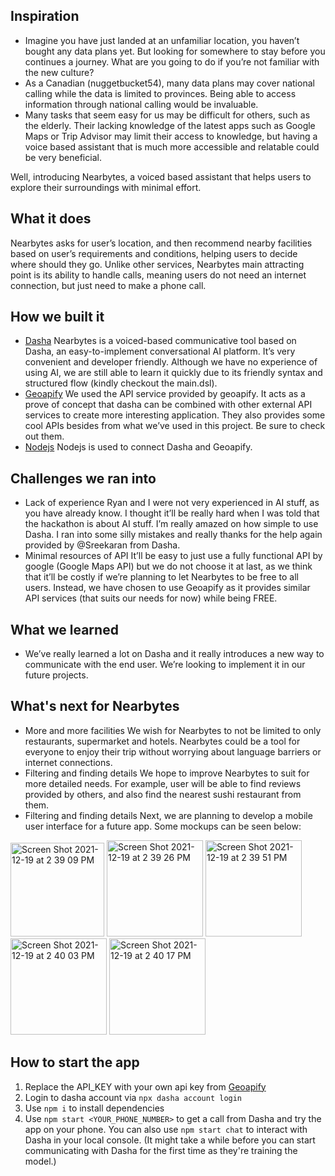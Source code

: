 ## Inspiration

- Imagine you have just landed at an unfamiliar location, you haven’t bought any data plans yet. But looking for somewhere to stay before you continues a journey. What are you going to do if you’re not familiar with the new culture?
- As a Canadian (nuggetbucket54), many data plans may cover national calling while the data is limited to provinces. Being able to access information through national calling would be invaluable.
- Many tasks that seem easy for us may be difficult for others, such as the elderly. Their lacking knowledge of the latest apps such as Google Maps or Trip Advisor may limit their access to knowledge, but having a voice based assistant that is much more accessible and relatable could be very beneficial.

Well, introducing Nearbytes, a voiced based assistant that helps users to explore their surroundings with minimal effort.

## What it does

Nearbytes asks for user’s location, and then recommend nearby facilities based on user’s requirements and conditions, helping users to decide where should they go. Unlike other services, Nearbytes main attracting point is its ability to handle calls, meaning users do not need an internet connection, but just need to make a phone call.

## How we built it

- [Dasha](https://dasha.ai/)
  Nearbytes is a voiced-based communicative tool based on Dasha, an easy-to-implement conversational AI platform. It’s very convenient and developer friendly. Although we have no experience of using AI, we are still able to learn it quickly due to its friendly syntax and structured flow (kindly checkout the main.dsl).
- [Geoapify](https://www.geoapify.com/)
  We used the API service provided by geoapify. It acts as a prove of concept that dasha can be combined with other external API services to create more interesting application. They also provides some cool APIs besides from what we’ve used in this project. Be sure to check out them.
- [Nodejs](https://nodejs.org/en/)
  Nodejs is used to connect Dasha and Geoapify.

## Challenges we ran into

- Lack of experience
  Ryan and I were not very experienced in AI stuff, as you have already know. I thought it’ll be really hard when I was told that the hackathon is about AI stuff. I’m really amazed on how simple to use Dasha. I ran into some silly mistakes and really thanks for the help again provided by @Sreekaran from Dasha.
- Minimal resources of API
  It’ll be easy to just use a fully functional API by google (Google Maps API) but we do not choose it at last, as we think that it’ll be costly if we’re planning to let Nearbytes to be free to all users. Instead, we have chosen to use Geoapify as it provides similar API services (that suits our needs for now) while being FREE.

## What we learned

- We’ve really learned a lot on Dasha and it really introduces a new way to communicate with the end user. We’re looking to implement it in our future projects.

## What's next for Nearbytes

- More and more facilities
  We wish for Nearbytes to not be limited to only restaurants, supermarket and hotels. Nearbytes could be a tool for everyone to enjoy their trip without worrying about language barriers or internet connections.
- Filtering and finding details
  We hope to improve Nearbytes to suit for more detailed needs. For example, user will be able to find reviews provided by others, and also find the nearest sushi restaurant from them.
- Filtering and finding details
  Next, we are planning to develop a mobile user interface for a future app. Some mockups can be seen below:

<img width="150" alt="Screen Shot 2021-12-19 at 2 39 09 PM" src="https://user-images.githubusercontent.com/55860775/146694934-6fc7aedc-6cbc-47a2-864a-d1589cc3458b.png"> <img width="154" alt="Screen Shot 2021-12-19 at 2 39 26 PM" src="https://user-images.githubusercontent.com/55860775/146694970-c1372bf2-781c-4756-b75e-3d523829fb45.png"> <img width="154" alt="Screen Shot 2021-12-19 at 2 39 51 PM" src="https://user-images.githubusercontent.com/55860775/146694975-a934e2a3-f34d-4fc1-bf9a-bc0888e8a0a4.png"> <img width="154" alt="Screen Shot 2021-12-19 at 2 40 03 PM" src="https://user-images.githubusercontent.com/55860775/146694983-a5580160-a4b7-402d-9fbc-96dbadc81018.png"> <img width="154" alt="Screen Shot 2021-12-19 at 2 40 17 PM" src="https://user-images.githubusercontent.com/55860775/146694984-192aa2e4-dee4-4139-a532-aeb1b3d5626c.png">

## How to start the app

1. Replace the API_KEY with your own api key from [Geoapify](https://myprojects.geoapify.com/projects)
2. Login to dasha account via `npx dasha account login`
3. Use `npm i` to install dependencies
4. Use `npm start <YOUR_PHONE_NUMBER>` to get a call from Dasha and try the app on your phone. You can also use `npm start chat` to interact with Dasha in your local console. (It might take a while before you can start communicating with Dasha for the first time as they're training the model.)
